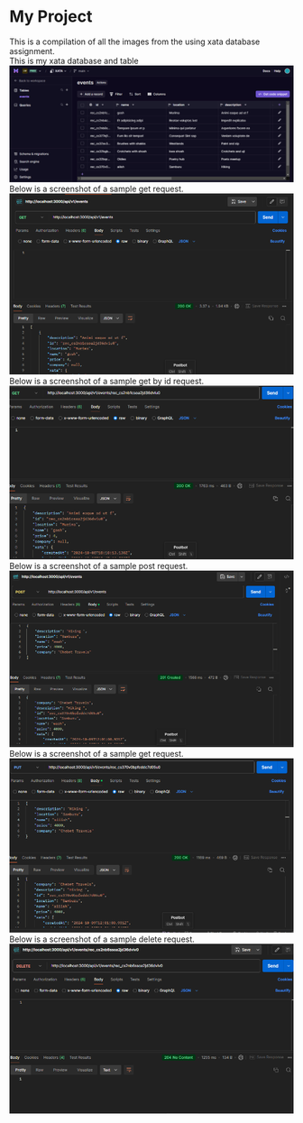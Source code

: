 # My Project

This is a compilation of all the images from the using xata database assignment.    
This is my xata database and table
![](./READMEimages/xataEventsDb.png)
Below is a screenshot of a sample get request.
![Task2](./READMEimages/get.png)
Below is a screenshot of a sample get by id request.
![Task3](./READMEimages/getById.png)
Below is a screenshot of a sample post request.
![Task4](./READMEimages/post.png)
Below is a screenshot of a sample get request.
![Task5](.//READMEimages/put.png)
Below is a screenshot of a sample delete request.
![Task5](.//READMEimages/delete.png)

